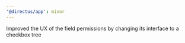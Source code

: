 ```yaml
---
'@directus/app': minor
---
```


Improved the UX of the field permissions by changing its interface to a checkbox tree
